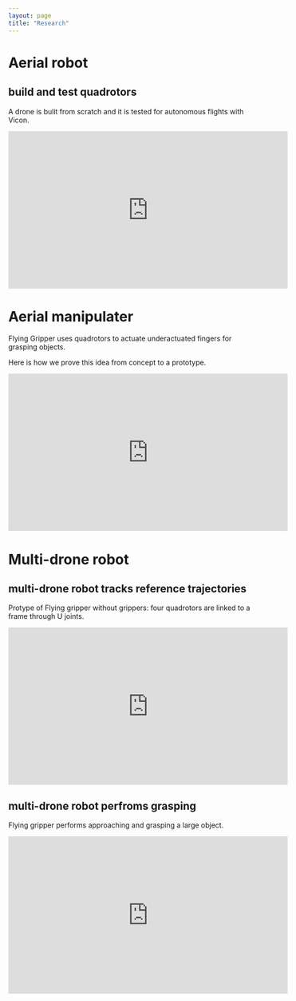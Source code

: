```yaml
---
layout: page
title: "Research"
---
```


# Aerial robot
## build and test quadrotors
A drone is bulit from scratch and it is tested for autonomous flights with Vicon.

<div style="text-align: center">
<iframe width="560" height="315" src="https://www.youtube.com/embed/UTsi2TO7yFg" title="YouTube video player" frameborder="0" allow="accelerometer; autoplay; clipboard-write; encrypted-media; gyroscope; picture-in-picture" allowfullscreen></iframe>
</div>

# Aerial manipulater

Flying Gripper uses quadrotors to actuate underactuated fingers for grasping objects.

Here is how we prove this idea from concept to a prototype.

<div style="text-align: center">
<iframe width="560" height="315" src="https://www.youtube.com/embed/bjJfqUWTtUw" title="YouTube video player" frameborder="0" allow="accelerometer; autoplay; clipboard-write; encrypted-media; gyroscope; picture-in-picture" allowfullscreen></iframe>
</div>

# Multi-drone robot
## multi-drone robot tracks reference trajectories
Protype of Flying gripper without grippers: four quadrotors are linked to a frame through U joints.

<div style="text-align: center">
<iframe width="560" height="315" src="https://www.youtube.com/embed/JiJNpb-qq-k" title="YouTube video player" frameborder="0" allow="accelerometer; autoplay; clipboard-write; encrypted-media; gyroscope; picture-in-picture" allowfullscreen></iframe>
</div>

## multi-drone robot perfroms grasping
Flying gripper performs approaching and grasping a large object.

<div style="text-align: center">
<iframe width="560" height="315" src="https://www.youtube.com/embed/SYqHC2_Ng9k" title="YouTube video player" frameborder="0" allow="accelerometer; autoplay; clipboard-write; encrypted-media; gyroscope; picture-in-picture" allowfullscreen></iframe>
</div>
